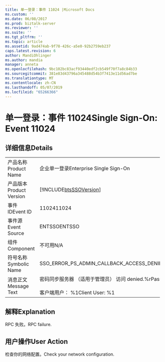 ```yaml
---
title: 单一登录：事件 11024 |Microsoft Docs
ms.custom: ''
ms.date: 06/08/2017
ms.prod: biztalk-server
ms.reviewer: ''
ms.suite: ''
ms.tgt_pltfrm: ''
ms.topic: article
ms.assetid: 9ad474ab-9f78-426c-a5e0-92b2759eb237
caps.latest.revision: 6
author: MandiOhlinger
ms.author: mandia
manager: anneta
ms.openlocfilehash: 9bc102bc83acf93440edf2cb549f70f7a8c84b33
ms.sourcegitcommit: 381e83d43796a345488d54b3f7413e11d56ad7be
ms.translationtype: MT
ms.contentlocale: zh-CN
ms.lasthandoff: 05/07/2019
ms.locfileid: "65266366"
---
```

# <a name="single-sign-on-event-11024"></a><span data-ttu-id="55eb6-102">单一登录：事件 11024</span><span class="sxs-lookup"><span data-stu-id="55eb6-102">Single Sign-On: Event 11024</span></span>
## <a name="details"></a><span data-ttu-id="55eb6-103">详细信息</span><span class="sxs-lookup"><span data-stu-id="55eb6-103">Details</span></span>  
  
|                 |                                                                               |
|-----------------|-------------------------------------------------------------------------------|
|  <span data-ttu-id="55eb6-104">产品名称</span><span class="sxs-lookup"><span data-stu-id="55eb6-104">Product Name</span></span>   |                           <span data-ttu-id="55eb6-105">企业单一登录</span><span class="sxs-lookup"><span data-stu-id="55eb6-105">Enterprise Single Sign-On</span></span>                           |
| <span data-ttu-id="55eb6-106">产品版本</span><span class="sxs-lookup"><span data-stu-id="55eb6-106">Product Version</span></span> |          [!INCLUDE[btsSSOVersion](../includes/btsssoversion-md.md)]           |
|    <span data-ttu-id="55eb6-107">事件 ID</span><span class="sxs-lookup"><span data-stu-id="55eb6-107">Event ID</span></span>     |                                     <span data-ttu-id="55eb6-108">11024</span><span class="sxs-lookup"><span data-stu-id="55eb6-108">11024</span></span>                                     |
|  <span data-ttu-id="55eb6-109">事件源</span><span class="sxs-lookup"><span data-stu-id="55eb6-109">Event Source</span></span>   |                                    <span data-ttu-id="55eb6-110">ENTSSO</span><span class="sxs-lookup"><span data-stu-id="55eb6-110">ENTSSO</span></span>                                     |
|    <span data-ttu-id="55eb6-111">组件</span><span class="sxs-lookup"><span data-stu-id="55eb6-111">Component</span></span>    |                                      <span data-ttu-id="55eb6-112">不可用</span><span class="sxs-lookup"><span data-stu-id="55eb6-112">N/A</span></span>                                      |
|  <span data-ttu-id="55eb6-113">符号名称</span><span class="sxs-lookup"><span data-stu-id="55eb6-113">Symbolic Name</span></span>  |                   <span data-ttu-id="55eb6-114">SSO_ERROR_PS_ADMIN_CALLBACK_ACCESS_DENIED</span><span class="sxs-lookup"><span data-stu-id="55eb6-114">SSO_ERROR_PS_ADMIN_CALLBACK_ACCESS_DENIED</span></span>                   |
|  <span data-ttu-id="55eb6-115">消息正文</span><span class="sxs-lookup"><span data-stu-id="55eb6-115">Message Text</span></span>   | <span data-ttu-id="55eb6-116">密码同步服务器 （适用于管理员） 访问 denied.%r</span><span class="sxs-lookup"><span data-stu-id="55eb6-116">Password sync server (for admin) access denied.%r</span></span><br /><br /> <span data-ttu-id="55eb6-117">客户端用户： %1</span><span class="sxs-lookup"><span data-stu-id="55eb6-117">Client User: %1</span></span> |
  
## <a name="explanation"></a><span data-ttu-id="55eb6-118">解释</span><span class="sxs-lookup"><span data-stu-id="55eb6-118">Explanation</span></span>  
 <span data-ttu-id="55eb6-119">RPC 失败。</span><span class="sxs-lookup"><span data-stu-id="55eb6-119">RPC failure.</span></span>  
  
## <a name="user-action"></a><span data-ttu-id="55eb6-120">用户操作</span><span class="sxs-lookup"><span data-stu-id="55eb6-120">User Action</span></span>  
 <span data-ttu-id="55eb6-121">检查你的网络配置。</span><span class="sxs-lookup"><span data-stu-id="55eb6-121">Check your network configuration.</span></span>